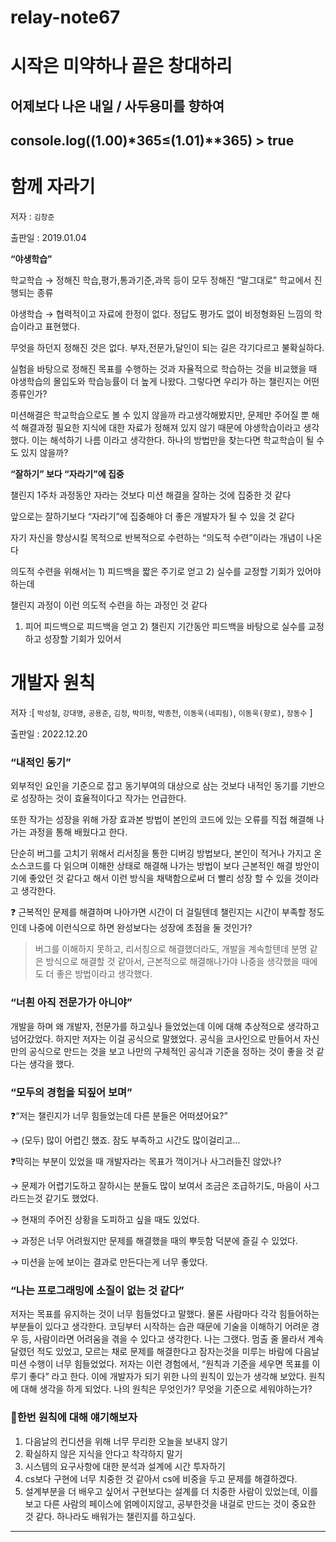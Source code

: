 # relay-note67

# 시작은 미약하나 끝은 창대하리

## 어제보다 나은 내일 / 사두용미를 향하여

## console.log((1.00)\*365≤(1.01)\*\*365) > true

# 함께 자라기

저자 : `김창준`

출판일 : 2019.01.04

**“야생학습”**

학교학습 → 정해진 학습,평가,통과기준,과목 등이 모두 정해진 “말그대로” 학교에서 진행되는 종류

야생학습 → 협력적이고 자료에 한정이 없다. 정답도 평가도 없이 비정형화된 느낌의 학습이라고 표현했다.

무엇을 하던지 정해진 것은 없다. 부자,전문가,달인이 되는 길은 각기다르고 불확실하다.

실험을 바탕으로 정해진 목표를 수행하는 것과 자율적으로 학습하는 것을 비교했을 때 야생학습의 몰입도와 학습능률이 더 높게 나왔다. 그렇다면 우리가 하는 챌린지는 어떤 종류인가?

미션해결은 학교학습으로도 볼 수 있지 않을까 라고생각해봤지만, 문제만 주어질 뿐 해석 해결과정 필요한 지식에 대한 자료가 정해져 있지 않기 때문에 야생학습이라고 생각했다. 이는 해석하기 나름 이라고 생각한다. 하나의 방법만을 찾는다면 학교학습이 될 수도 있지 않을까?

**“잘하기” 보다 “자라기”에 집중**

챌린지 1주차 과정동안 자라는 것보다 미션 해결을 잘하는 것에 집중한 것 같다

앞으로는 잘하기보다 “자라기”에 집중해야 더 좋은 개발자가 될 수 있을 것 같다

자기 자신을 향상시킬 목적으로 반복적으로 수련하는 “의도적 수련”이라는 개념이 나온다

의도적 수련을 위해서는 1) 피드백을 짧은 주기로 얻고 2) 실수를 교정할 기회가 있어야하는데

챌린지 과정이 이런 의도적 수련을 하는 과정인 것 같다

1. 피어 피드백으로 피드백을 얻고 2) 챌린지 기간동안 피드백을 바탕으로 실수를 교정하고 성장할 기회가 있어서

# 개발자 원칙

저자 :[ `박성철`, `강대명`, `공용준`, `김정`, `박미정`, `박종천`, `이동욱(네피림)`, `이동욱(향로)`, `장동수` ]

출판일 : 2022.12.20

### **“내적인 동기”**

외부적인 요인을 기준으로 잡고 동기부여의 대상으로 삼는 것보다 내적인 동기를 기반으로 성장하는 것이 효율적이다고 작가는 언급한다.

또한 작가는 성장을 위해 가장 효과본 방법이 본인의 코드에 있는 오류를 직접 해결해 나가는 과정을 통해 배웠다고 한다.

단순히 버그를 고치기 위해서 리서칭을 통한 디버깅 방법보다, 본인이 적거나 가지고 온 소스코드를 다 읽으며 이해한 상태로 해결해 나가는 방법이 보다 근본적인 해결 방안이기에 좋았던 것 같다고 해서 이런 방식을 채택함으로써 더 빨리 성장 할 수 있을 것이라고 생각한다.

<aside>
❓ 근복적인 문제를 해결하며 나아가면 시간이 더 걸릴텐데 챌린지는 시간이 부족할 정도인데 나중에 이런식으로 하면 완성보다는 성장에 초점을 둘 것인가?

</aside>

> 버그를 이해하지 못하고, 리서칭으로 해결했더라도, 개발을 계속할텐데 분명 같은 방식으로 해결할 것 같아서, 근본적으로 해결해나가야 나중을 생각했을 때에도 더 좋은 방법이라고 생각했다.

### “너흰 아직 전문가가 아니야”

개발을 하며 왜 개발자, 전문가를 하고싶나 들었었는데 이에 대해 추상적으로 생각하고 넘어갔었다. 하지만 저자는 이걸 공식으로 말했었다. 공식을 코사인으로 만들어서 자신만의 공식으로 만드는 것을 보고 나만의 구체적인 공식과 기준을 정하는 것이 좋을 것 같다는 생각을 했다.

### “모두의 경험을 되짚어 보며”

❓“저는 챌린지가 너무 힘들었는데 다른 분들은 어떠셨어요?”

→ (모두) 많이 어렵긴 했죠. 잠도 부족하고 시간도 많이걸리고…

❓막히는 부분이 있었을 때 개발자라는 목표가 꺽이거나 사그러들진 않았나?

→ 문제가 어렵기도하고 잘하시는 분들도 많이 보여서 조금은 조급하기도, 마음이 사그라드는것 같기도 했었다.

→ 현재의 주어진 상황을 도피하고 싶을 때도 있었다.

→ 과정은 너무 어려웠지만 문제를 해결했을 때의 뿌듯함 덕분에 즐길 수 있었다.

→ 미션을 눈에 보이는 결과로 만든다는게 너무 좋았다.

### **“나는 프로그래밍에 소질이 없는 것 같다”**

저자는 목표를 유지하는 것이 너무 힘들었다고 말했다. 물론 사람마다 각각 힘들어하는 부분들이 있다고 생각한다. 코딩부터 시작하는 습관 때문에 기술을 이해하기 어려운 경우 등, 사람이라면 어려움을 겪을 수 있다고 생각한다. 나는 그랬다. 멈출 줄 몰라서 계속 달렸던 적도 있었고, 모르는 채로 문제를 해결한다고 잠자는것을 미루는 바람에 다음날 미션 수행이 너무 힘들었었다.
저자는 이런 경험에서, “원칙과 기준을 세우면 목표를 이루기 좋다” 라고 한다.
이에 개발자가 되기 위한 나의 원칙이 있는가 생각해 보았다. 원칙에 대해 생각을 하게 되었다.
나의 원칙은 무엇인가? 무엇을 기준으로 세워야하는가?

### 🔖한번 원칙에 대해 얘기해보자

1. 다음날의 컨디션을 위해 너무 무리한 오늘을 보내지 않기
2. 확실하지 않은 지식을 안다고 착각하지 말기
3. 시스템의 요구사항에 대한 분석과 설계에 시간 투자하기
4. cs보다 구현에 너무 치중한 것 같아서 cs에 비중을 두고 문제를 해결하겠다.
5. 설계부분을 더 배우고 싶어서 구현보다는 설계를 더 치중한 사람이 있었는데, 이를 보고 다른 사람의 페이스에 얽메이지않고, 공부한것을 내걸로 만드는 것이 중요한 것 같다. 하나라도 배워가는 챌린지를 하고싶다.

---
